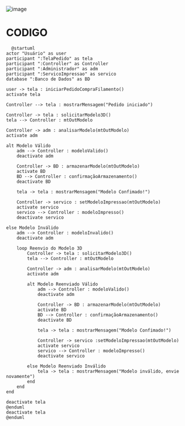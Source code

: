 ![image](https://github.com/user-attachments/assets/065d1953-6902-4985-8f61-c88af9d15ed5)

# CODIGO

      @startuml
    actor "Usuário" as user
    participant ":TelaPedido" as tela
    participant ":Controller" as Controller 
    participant ":Administrador" as adm
    participant ":ServicoImpressao" as servico
    database ":Banco de Dados" as BD
    
    user -> tela : iniciarPedidoCompraFilamento()
    activate tela
    
    Controller --> tela : mostrarMensagem("Pedido iniciado")
    
    Controller -> tela : solicitarModelo3D()
    tela --> Controller : mtOutModelo
    
    Controller -> adm : analisarModelo(mtOutModelo)
    activate adm
    
    alt Modelo Válido
        adm --> Controller : modeloValido()
        deactivate adm
    
        Controller -> BD : armazenarModelo(mtOutModelo)
        activate BD
        BD --> Controller : confirmaçãoArmazenamento()
        deactivate BD
    
        tela -> tela : mostrarMensagem("Modelo Confimado!")
    
        Controller -> servico : setModeloImpressao(mtOutModelo)
        activate servico
        servico --> Controller : modeloImpresso()
        deactivate servico
    
    else Modelo Inválido
        adm --> Controller : modeloInvalido()
        deactivate adm
    
        loop Reenvio do Modelo 3D
            Controller -> tela : solicitarModelo3D()
            tela --> Controller : mtOutModelo
    
            Controller -> adm : analisarModelo(mtOutModelo)
            activate adm
    
            alt Modelo Reenviado Válido
                adm --> Controller : modeloValido()
                deactivate adm
    
                Controller -> BD : armazenarModelo(mtOutModelo)
                activate BD
                BD --> Controller : confirmaçãoArmazenamento()
                deactivate BD
    
                tela -> tela : mostrarMensagem("Modelo Confimado!")
    
                Controller -> servico :setModeloImpressao(mtOutModelo)
                activate servico
                servico --> Controller : modeloImpresso()
                deactivate servico
    
            else Modelo Reenviado Inválido
                tela -> tela : mostrarMensagem("Modelo inválido, envie novamente")
            end
        end
    end
    
    deactivate tela
    @enduml
    deactivate tela
    @enduml
